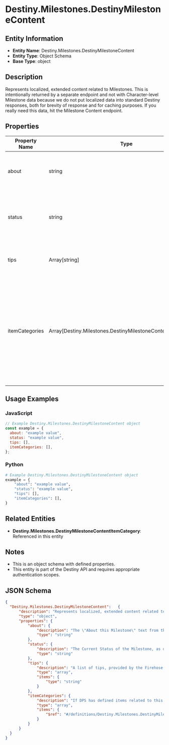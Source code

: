 # Destiny.Milestones.DestinyMilestoneContent

## Entity Information
- **Entity Name**: Destiny.Milestones.DestinyMilestoneContent
- **Entity Type**: Object Schema
- **Base Type**: object

## Description
Represents localized, extended content related to Milestones. This is intentionally returned by a separate endpoint and not with Character-level Milestone data because we do not put localized data into standard Destiny responses, both for brevity of response and for caching purposes. If you really need this data, hit the Milestone Content endpoint.

## Properties

| Property Name | Type | Description | Required |
|---------------|------|-------------|----------|
| about | string | The "About this Milestone" text from the Firehose. | No |
| status | string | The Current Status of the Milestone, as driven by the Firehose. | No |
| tips | Array[string] | A list of tips, provided by the Firehose. | No |
| itemCategories | Array[Destiny.Milestones.DestinyMilestoneContentItemCategory] | If DPS has defined items related to this Milestone, they can categorize those items in the Firehose. That data will then be returned as item categories here. | No |

## Usage Examples

### JavaScript
```javascript
// Example Destiny.Milestones.DestinyMilestoneContent object
const example = {
  about: "example value",
  status: "example value",
  tips: [],
  itemCategories: [],
};
```

### Python
```python
# Example Destiny.Milestones.DestinyMilestoneContent object
example = {
    "about": "example value",
    "status": "example value",
    "tips": [],
    "itemCategories": [],
}
```

## Related Entities
- **Destiny.Milestones.DestinyMilestoneContentItemCategory**: Referenced in this entity

## Notes
- This is an object schema with defined properties.
- This entity is part of the Destiny API and requires appropriate authentication scopes.

## JSON Schema
```json
{
  "Destiny.Milestones.DestinyMilestoneContent":   {
      "description": "Represents localized, extended content related to Milestones. This is intentionally returned by a separate endpoint and not with Character-level Milestone data because we do not put localized data into standard Destiny responses, both for brevity of response and for caching purposes. If you really need this data, hit the Milestone Content endpoint.",
      "type": "object",
      "properties": {
          "about": {
              "description": "The \"About this Milestone\" text from the Firehose.",
              "type": "string"
          },
          "status": {
              "description": "The Current Status of the Milestone, as driven by the Firehose.",
              "type": "string"
          },
          "tips": {
              "description": "A list of tips, provided by the Firehose.",
              "type": "array",
              "items": {
                  "type": "string"
              }
          },
          "itemCategories": {
              "description": "If DPS has defined items related to this Milestone, they can categorize those items in the Firehose. That data will then be returned as item categories here.",
              "type": "array",
              "items": {
                  "$ref": "#/definitions/Destiny.Milestones.DestinyMilestoneContentItemCategory"
              }
          }
      }
  }
}
```
